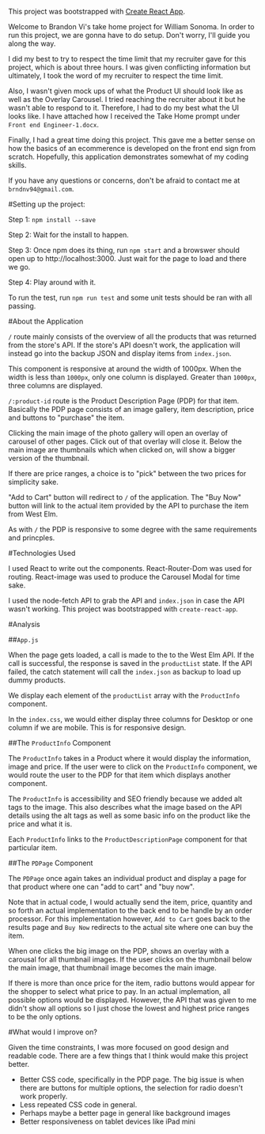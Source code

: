 This project was bootstrapped with [Create React App](https://github.com/facebook/create-react-app).

Welcome to Brandon Vi's take home project for William Sonoma. In order to run this project,
we are gonna have to do setup. Don't worry, I'll guide you along the way.

I did my best to try to respect the time limit that my recruiter gave for this project, which is about three hours. I was given conflicting information but ultimately, I took the word of my recruiter to respect the time limit.

Also, I wasn't given mock ups of what the Product UI should look like as well as the Overlay Carousel. I tried reaching the recruiter about it but he wasn't able to respond to it. Therefore, I had to do my best what the UI looks like. I have attached how I received the Take Home prompt under `Front end Engineer-1.docx`.

Finally, I had a great time doing this project. This gave me a better sense on how the basics of an ecommerence is developed on the front end sign from scratch. Hopefully, this application demonstrates somewhat of my coding skills.

If you have any questions or concerns, don't be afraid to contact me at `brndnv94@gmail.com`.

#Setting up the project:

Step 1: ```npm install --save```

Step 2: Wait for the install to happen.

Step 3: Once npm does its thing, run ```npm start``` and a browswer should open up to http://localhost:3000. Just wait for the page to load and there we go.

Step 4: Play around with it.

To run the test, run ```npm run test``` and some unit tests should be ran with all passing.

#About the Application

`/` route mainly consists of the overview of all the products that was returned from the store's API. If the store's API doesn't work, the application will instead go into the backup JSON and display items from `index.json`.

This component is responsive at around the width of 1000px. When the width is less than `1000px`, only one column is displayed. Greater than `1000px`, three columns are displayed.

`/:product-id` route is the Product Description Page (PDP) for that item. Basically the PDP page consists of an image gallery, item description, price and buttons to "purchase" the item.

Clicking the main image of the photo gallery will open an overlay of carousel of other pages. Click out of that overlay will close it. Below the main image are thumbnails which when clicked on, will show a bigger version of the thumbnail.

If there are price ranges, a choice is to "pick" between the two prices for simplicity sake.

"Add to Cart" button will redirect to `/` of the application. The "Buy Now" button will link to the actual item provided by the API to purchase the item from West Elm.

As with `/` the PDP is responsive to some degree with the same requirements and princples.

#Technologies Used

I used React to write out the components. React-Router-Dom was used for routing. React-image was used to produce the Carousel Modal for time sake.

I used the node-fetch API to grab the API and `index.json` in case the API wasn't working. This project was bootstrapped with `create-react-app`.

#Analysis

##`App.js`

When the page gets loaded, a call is made to the to the West Elm API. If the call is successful, the response is saved in the `productList` state. If the API failed, the catch statement will call the `index.json` as backup to load up dummy products.

We display each element of the `productList` array with the `ProductInfo` component.

In the `index.css`, we would either display three columns for Desktop or one column if we are mobile. This is for responsive design.

##The `ProductInfo` Component

The `ProductInfo` takes in a Product where it would display the information, image and price. If the user were to click on the `ProductInfo` component, we would route the user to the PDP for that item which displays another component.

The `ProductInfo` is accessibility and SEO friendly because we added alt tags to the image. This also describes what the image based on the API details using the alt tags as well as some basic info on the product like the price and what it is.

Each `ProductInfo` links to the `ProductDescriptionPage` component for that particular item.

##The `PDPage` Component

The `PDPage` once again takes an individual product and display a page for that product where one can "add to cart" and "buy now".

Note that in actual code, I would actually send the item, price, quantity and so forth an actual implementation to the back end to be handle by an order processor.  For this implementation however, `Add to Cart` goes back to the results page and `Buy Now` redirects to the actual site where one can buy the item.

When one clicks the big image on the PDP, shows an overlay with a carousal for all thumbnail images. If the user clicks on the thumbnail below the main image, that thumbnail image becomes the main image.

If there is more than once price for the item, radio buttons would appear for the shopper to select what price to pay. In an actual implemation, all possible options would be displayed. However, the API that was given to me didn't show all options so I just chose the lowest and highest price ranges to be the only options.

#What would I improve on?

Given the time constraints, I was more focused on good design and readable code. There are a few things that I think would make this project better.

* Better CSS code, specifically in the PDP page. The big issue is when there are buttons for multiple options, the selection for radio doesn't work properly.  
* Less repeated CSS code in general.
* Perhaps maybe a better page in general like background images
* Better responsiveness on tablet devices like iPad mini
